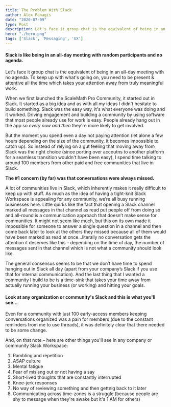 ```yaml
---
title: The Problem With Slack
author: Alex Panagis
date: "2020-07-09"
type: Post
description: Let's face it group chat is the equivalent of being in an all-day meeting with no agenda. To keep up with what's going on, you need to be present & attentive all the time which takes your attention away from truly meaningful work. 
hero: "./hero.png"
tags: ['Slack', 'Messaging', 'UX']
---
```


#### Slack is like being in an all-day meeting with random participants and no agenda.

Let's face it group chat is the equivalent of being in an all-day meeting with no agenda. To keep up with what's going on, you need to be present & attentive all the time which takes your attention away from truly meaningful work. 

When we first launched the ScaleMath Pro Community, it started out in Slack. It started as a big idea and as with all my ideas I didn't hesitate to build something. Slack was the easy way, it's what everyone was doing and it worked. Driving engagement and building a community by using software that most people already use for work is easy. People already hang out in the app so *every now and then* they're more likely to get involved. 

But the moment you spend even a day not paying attention (let alone a few hours depending on the size of the community, it becomes impossible to catch up). So instead of relying on a gut feeling that moving away from Slack was the right choice (since porting over accoutns to another platform for a seamless transition wouldn't have been easy), I spend time talking to around 100 members from other paid and free communities that live in Slack.

**The #1 concern (by far) was that conversations were always missed.**

A lot of communities live in Slack, which inherently makes it really difficult to keep up with stuff. As much as the idea of having a tight-knit Slack Workspace is appealing for any community, we’re all busy running businesses here. Little quirks like the fact that opening a Slack channel marked all messages in that channel as read put people off from doing so and all-round is a communication approach that doesn’t make sense for communities. It might not seem like much, but this on its own made it impossible for someone to answer a single question in a channel and then come back later to look at the others they missed because all of them would have been marked as read at once…literally no conversation gets the attention it deserves like this – depending on the time of day, the number of messages sent in that channel which is not what a community should look like.

The general consensus seems to be that we don’t have time to spend hanging out in Slack all day (apart from your company’s Slack if you use that for internal communication). And the last thing that I wanted a community I build to be is a time-sink that takes your time away from actually running your business (or working) and hitting your goals.

#### **Look at any organization or community's Slack and this is what you'll see…**

Even for a community with just 100 early-access members keeping conversations organized was a pain for members (due to the constant reminders from me to use threads), it was definitely clear that there needed to be some change.

And, on that note – here are other things you'll see in any company or community Slack Workspace:

1. Rambling and repetition
2. ASAP culture
3. Mental fatigue
4. Fear of misisng out or not having a say
5. Short-lived thoughts that are constantly interrupted
6. Knee-jerk responses
7. No way of reviewing something and then gettnig back to it later
8. Communicating across time-zones is a struggle (because people are shy to message when they're awake but it's 1 AM for others)